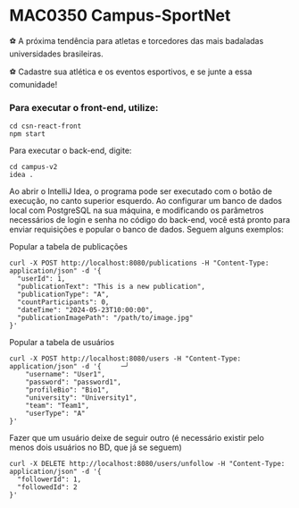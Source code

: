 # MAC0350 Campus-SportNet

:soccer: A próxima tendência para atletas e torcedores das mais badaladas universidades brasileiras. 

:soccer: Cadastre sua atlética e os eventos esportivos, e se junte a essa comunidade!

<h3>Para executar o front-end, utilize: </h3>

```
cd csn-react-front
npm start
```

<p>Para executar o back-end, digite:</p>

```
cd campus-v2
idea .
```

<p>Ao abrir o IntelliJ Idea, o programa pode ser executado com o botão de execução, no canto superior esquerdo. Ao configurar um banco de dados local com PostgreSQL na sua máquina, e modificando os parâmetros necessários de login e senha no código do back-end, você está pronto para enviar requisições e popular o banco de dados. Seguem alguns exemplos:</p>

<p>Popular a tabela de publicações</p>

```
curl -X POST http://localhost:8080/publications -H "Content-Type: application/json" -d '{
  "userId": 1,
  "publicationText": "This is a new publication",
  "publicationType": "A",
  "countParticipants": 0,
  "dateTime": "2024-05-23T10:00:00",
  "publicationImagePath": "/path/to/image.jpg"
}'
```

<p>Popular a tabela de usuários</p>

```
curl -X POST http://localhost:8080/users -H "Content-Type: application/json" -d '{     ─╯
    "username": "User1",
    "password": "password1",
    "profileBio": "Bio1",  
    "university": "University1",
    "team": "Team1",
    "userType": "A"
}'
```

<p>Fazer que um usuário deixe de seguir outro (é necessário existir pelo menos dois usuários no BD, que já se seguem)</p>

```
curl -X DELETE http://localhost:8080/users/unfollow -H "Content-Type: application/json" -d '{               
  "followerId": 1,
  "followedId": 2
}' 
```
